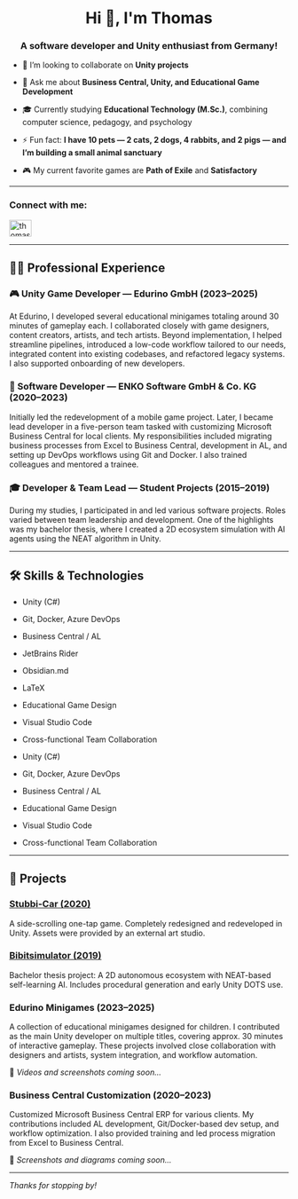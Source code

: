 
<h1 align="center">Hi 👋, I'm Thomas</h1>
<h3 align="center">A software developer and Unity enthusiast from Germany!</h3>

- 👯 I’m looking to collaborate on **Unity projects**

- 💬 Ask me about **Business Central, Unity, and Educational Game Development**

- 🎓 Currently studying **Educational Technology (M.Sc.)**, combining computer science, pedagogy, and psychology

- ⚡ Fun fact: **I have 10 pets — 2 cats, 2 dogs, 4 rabbits, and 2 pigs — and I’m building a small animal sanctuary**

- 🎮 My current favorite games are **Path of Exile** and **Satisfactory**

---

<h3 align="left">Connect with me:</h3>
<p align="left">
<a href="https://linkedin.com/in/thomas-laux-99a162165" target="blank">
<img align="center" src="https://raw.githubusercontent.com/rahuldkjain/github-profile-readme-generator/master/src/images/icons/Social/linked-in-alt.svg" alt="thomas-laux-99a162165" height="30" width="40" />
</a>
</p>

---

## 🧑‍💻 Professional Experience

### 🎮 Unity Game Developer — Edurino GmbH (2023–2025)
At Edurino, I developed several educational minigames totaling around 30 minutes of gameplay each. I collaborated closely with game designers, content creators, artists, and tech artists. Beyond implementation, I helped streamline pipelines, introduced a low-code workflow tailored to our needs, integrated content into existing codebases, and refactored legacy systems. I also supported onboarding of new developers.

### 🧩 Software Developer — ENKO Software GmbH & Co. KG (2020–2023)
Initially led the redevelopment of a mobile game project. Later, I became lead developer in a five-person team tasked with customizing Microsoft Business Central for local clients. My responsibilities included migrating business processes from Excel to Business Central, development in AL, and setting up DevOps workflows using Git and Docker. I also trained colleagues and mentored a trainee.

### 🎓 Developer & Team Lead — Student Projects (2015–2019)
During my studies, I participated in and led various software projects. Roles varied between team leadership and development. One of the highlights was my bachelor thesis, where I created a 2D ecosystem simulation with AI agents using the NEAT algorithm in Unity.

---

## 🛠️ Skills & Technologies

- Unity (C#)
- Git, Docker, Azure DevOps
- Business Central / AL
- JetBrains Rider
- Obsidian.md
- LaTeX
- Educational Game Design
- Visual Studio Code
- Cross-functional Team Collaboration

- Unity (C#)
- Git, Docker, Azure DevOps
- Business Central / AL
- Educational Game Design
- Visual Studio Code
- Cross-functional Team Collaboration

---

## 🧪 Projects

### [Stubbi-Car (2020)](https://apps.apple.com/us/app/stubbi-car-das-game/id1508323525)
A side-scrolling one-tap game. Completely redesigned and redeveloped in Unity. Assets were provided by an external art studio.

### [Bibitsimulator (2019)](https://github.com/LauxThomas/Bachelor_AI_ecosystem)
Bachelor thesis project: A 2D autonomous ecosystem with NEAT-based self-learning AI. Includes procedural generation and early Unity DOTS use.

### Edurino Minigames (2023–2025)
A collection of educational minigames designed for children. I contributed as the main Unity developer on multiple titles, covering approx. 30 minutes of interactive gameplay. These projects involved close collaboration with designers and artists, system integration, and workflow automation.

🎥 *Videos and screenshots coming soon...*

### Business Central Customization (2020–2023)
Customized Microsoft Business Central ERP for various clients. My contributions included AL development, Git/Docker-based dev setup, and workflow optimization. I also provided training and led process migration from Excel to Business Central.

📸 *Screenshots and diagrams coming soon...*

---

_Thanks for stopping by!_
